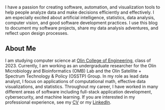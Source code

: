 I have a passion for creating software, automation, and visualization tools to help people analyze data and make decisions efficiently and effectively. I am especially excited about artificial intelligence, statistics, data analysis, computer vision, and good software development practices. I use this blog to document my software projects, share my data analysis adventures, and reflect upon design processes.

## About Me

I am studying computer science at [Olin College of Engineering](https://www.olin.edu/), class of 2023. Currently, I am working as an undergraduate researcher for the Olin Microbiology and Bioinformatics (OMB) Lab and the Olin Satellite + Spectrum Technology & Policy (OSSTP) Group. In my role as lead data analyst, I focus on applications of computational math, effective data visualizations, and statistics.  Throughout my career, I have worked in many different areas of software including full-stack application development, cybersecurity, and machine learning. If you are interested in my professional experience, see my [CV](/Gati_Aher_Resume.pdf) or my [LinkedIn](https://www.linkedin.com/in/gatiaher).